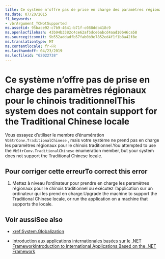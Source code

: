 ```yaml
---
title: Ce système n’offre pas de prise en charge des paramètres régionaux pour le chinois traditionnel
ms.date: 07/20/2015
f1_keywords:
- vbrArgument_TCNotSupported
ms.assetid: 95bace92-c7b9-4641-b71f-c088ddb418c9
ms.openlocfilehash: 43b94b3382c4ce62afbdce6abcd4aad10b46ca58
ms.sourcegitcommit: 9b552addadfb57fab0b9e7852ed4f1f1b8a42f8e
ms.translationtype: MT
ms.contentlocale: fr-FR
ms.lasthandoff: 04/23/2019
ms.locfileid: "62022738"
---
```

# <a name="this-system-does-not-contain-support-for-the-traditional-chinese-locale"></a><span data-ttu-id="4dfb0-102">Ce système n’offre pas de prise en charge des paramètres régionaux pour le chinois traditionnel</span><span class="sxs-lookup"><span data-stu-id="4dfb0-102">This system does not contain support for the Traditional Chinese locale</span></span>
<span data-ttu-id="4dfb0-103">Vous essayez d’utiliser le membre d’énumération `VbStrConv.TraditionalChinese` , mais votre système ne prend pas en charge les paramètres régionaux pour le chinois traditionnel.</span><span class="sxs-lookup"><span data-stu-id="4dfb0-103">You attempted to use the `VbStrConv.TraditionalChinese` enumeration member, but your system does not support the Traditional Chinese locale.</span></span>  
  
## <a name="to-correct-this-error"></a><span data-ttu-id="4dfb0-104">Pour corriger cette erreur</span><span class="sxs-lookup"><span data-stu-id="4dfb0-104">To correct this error</span></span>  
  
1. <span data-ttu-id="4dfb0-105">Mettez à niveau l’ordinateur pour prendre en charge les paramètres régionaux pour le chinois traditionnel ou exécutez l’application sur un ordinateur qui les prend en charge.</span><span class="sxs-lookup"><span data-stu-id="4dfb0-105">Upgrade the machine to support the Traditional Chinese locale, or run the application on a machine that supports the locale.</span></span>  
  
## <a name="see-also"></a><span data-ttu-id="4dfb0-106">Voir aussi</span><span class="sxs-lookup"><span data-stu-id="4dfb0-106">See also</span></span>

- <xref:System.Globalization>

- [<span data-ttu-id="4dfb0-107">Introduction aux applications internationales basées sur le .NET Framework</span><span class="sxs-lookup"><span data-stu-id="4dfb0-107">Introduction to International Applications Based on the .NET Framework</span></span>](/visualstudio/ide/introduction-to-international-applications-based-on-the-dotnet-framework)
